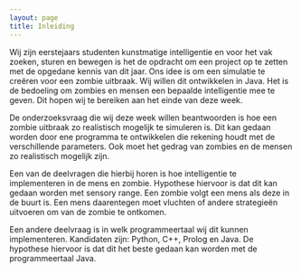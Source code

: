 ```yaml
---
layout: page
title: Inleiding
---
```


Wij zijn eerstejaars studenten kunstmatige intelligentie en voor het vak zoeken, sturen en bewegen is het de opdracht om een project op te zetten met de opgedane kennis van dit jaar. Ons idee is om een simulatie te creëren voor een zombie uitbraak. Wij willen dit ontwikkelen in Java. Het is de bedoeling om zombies en mensen een bepaalde intelligentie mee te geven. Dit hopen wij te bereiken aan het einde van deze week. 

De onderzoeksvraag die wij deze week willen beantwoorden is hoe een zombie uitbraak zo realistisch mogelijk te simuleren is. Dit kan gedaan worden door ene programma te ontwikkelen die rekening houdt met de verschillende parameters. Ook moet het gedrag van zombies en de mensen zo realistisch mogelijk zijn. 

Een van de deelvragen die hierbij horen is hoe intelligentie te implementeren in de mens en zombie. Hypothese hiervoor is dat dit kan gedaan worden met sensory range. Een zombie volgt een mens als deze in de buurt is. Een mens daarentegen moet vluchten of andere strategieën uitvoeren om van de zombie te ontkomen. 

Een andere deelvraag is in welk programmeertaal wij dit kunnen implementeren. Kandidaten zijn: Python, C++, Prolog en Java. De hypothese hiervoor is dat dit het beste gedaan kan worden met de programmeertaal Java.
